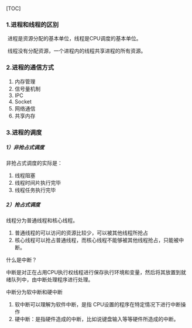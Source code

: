 [TOC]

### 1.进程和线程的区别

​	进程是资源分配的基本单位，线程是CPU调度的基本单位。

​	线程没有分配资源，一个进程内的线程共享进程的所有资源。

### 2.进程的通信方式

1. 内存管理
2. 信号量机制
3. IPC
4. Socket
5. 网络通信
6. 共享内存

### 3.进程的调度

##### 1）非抢占式调度

非抢占式调度的实际是：

1. 线程阻塞
2. 线程时间片执行完毕
3. 线程任务执行完毕

##### 2）抢占式调度

线程分为普通线程和核心线程。

1. 普通线程的可以访问的资源比较少，可以被其他线程所抢占
2. 核心线程可以抢占普通线程，而核心线程不能够被其他线程抢占，只能被中断。

什么是中断？

中断是对正在占用CPU执行权线程进行保存执行环境和变量，然后将其放置到就绪队列中，由中断处理程序进行处理。

中断分为软中断和硬中断

1. 软中断可以理解为软件中断，是指 CPU设置的程序在特定情况下进行中断操作
2. 硬中断：是指硬件造成的中断，比如说键盘输入等等硬件所造成的中断。

